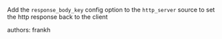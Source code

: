 Add the `response_body_key` config option to the `http_server` source to set the http response back to the client

authors: frankh
